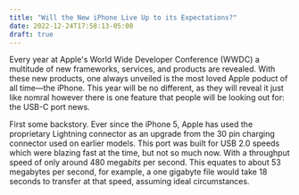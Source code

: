 ```yaml
---
title: "Will the New iPhone Live Up to its Expectations?"
date: 2022-12-24T17:58:13-05:00
draft: true
---
```


Every year at Apple's World Wide Developer Conference (WWDC) a multitude of new
frameworks, services, and products are revealed. With these new products, one
always unveiled is the most loved Apple poduct of all time&mdash;the iPhone.
This year will be no different, as they will reveal it just like nomral however
there is one feature that people will be looking out for: the USB-C port news.

First some backstory. Ever since the iPhone 5, Apple has used the proprietary
Lightning connector as an upgrade from the 30 pin charging connector used on
earlier models. This port was built for USB 2.0 speeds which were blazing fast
at the time, but not so much now. With a throughput speed of only around 480
mega*bits* per second. This equates to about 53 megabytes per second, for
example, a one gigabyte file would take 18 seconds to transfer at that speed,
assuming ideal circumstances.



